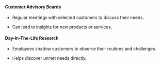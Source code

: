 #### **Customer Advisory Boards**

- Regular meetings with selected customers to discuss their needs.
    
- Can lead to insights for new products or services.
    

#### **Day-In-The-Life Research**

- Employees shadow customers to observe their routines and challenges.
    
- Helps discover unmet needs directly.